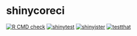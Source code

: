 shinycoreci
=============

<!-- badges: start -->
[![R CMD check](https://github.com/rstudio/shinycoreci/workflows/R-CMD-check/badge.svg)](https://github.com/rstudio/shinycoreci/actions?query=workflow%3AR-CMD-check)
[![shinytest](https://github.com/rstudio/shinycoreci/workflows/shinytest/badge.svg?branch=master)](https://github.com/rstudio/shinycoreci/actions?query=workflow%3Ashinytest)
[![shinyjster](https://github.com/rstudio/shinycoreci/workflows/shinyjster/badge.svg?branch=master)](https://github.com/rstudio/shinycoreci/actions?query=workflow%3Ashinyjster)
[![testthat](https://github.com/rstudio/shinycoreci/workflows/testthat/badge.svg?branch=master)](https://github.com/rstudio/shinycoreci/actions?query=workflow%3Atestthat)
<!-- badges: end -->
